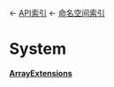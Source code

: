 ← [API索引](Api-Index) ← [命名空间索引](Namespace-Index)

# System

**[ArrayExtensions](System.ArrayExtensions)**

